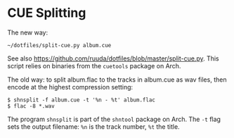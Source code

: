 CUE Splitting
=============

The new way:

    ~/dotfiles/split-cue.py album.cue

See also <https://github.com/ruuda/dotfiles/blob/master/split-cue.py>. This
script relies on binaries from the `cuetools` package on Arch.

The old way: to split album.flac to the tracks in album.cue as wav files, then
encode at the highest compression setting:

    $ shnsplit -f album.cue -t '%n - %t' album.flac
    $ flac -8 *.wav

The program `shnsplit` is part of the `shntool` package on Arch. The `-t` flag
sets the output filename: `%n` is the track number, `%t` the title.
